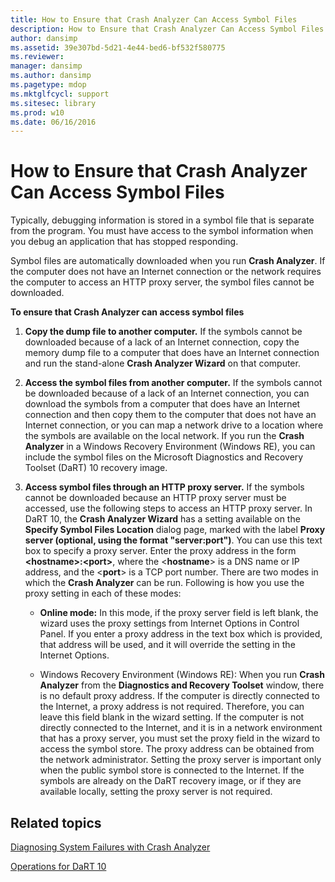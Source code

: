 ```yaml
---
title: How to Ensure that Crash Analyzer Can Access Symbol Files
description: How to Ensure that Crash Analyzer Can Access Symbol Files
author: dansimp
ms.assetid: 39e307bd-5d21-4e44-bed6-bf532f580775
ms.reviewer: 
manager: dansimp
ms.author: dansimp
ms.pagetype: mdop
ms.mktglfcycl: support
ms.sitesec: library
ms.prod: w10
ms.date: 06/16/2016
---
```



# How to Ensure that Crash Analyzer Can Access Symbol Files


Typically, debugging information is stored in a symbol file that is separate from the program. You must have access to the symbol information when you debug an application that has stopped responding.

Symbol files are automatically downloaded when you run **Crash Analyzer**. If the computer does not have an Internet connection or the network requires the computer to access an HTTP proxy server, the symbol files cannot be downloaded.

**To ensure that Crash Analyzer can access symbol files**

1.  **Copy the dump file to another computer.** If the symbols cannot be downloaded because of a lack of an Internet connection, copy the memory dump file to a computer that does have an Internet connection and run the stand-alone **Crash Analyzer Wizard** on that computer.

2.  **Access the symbol files from another computer.** If the symbols cannot be downloaded because of a lack of an Internet connection, you can download the symbols from a computer that does have an Internet connection and then copy them to the computer that does not have an Internet connection, or you can map a network drive to a location where the symbols are available on the local network. If you run the **Crash Analyzer** in a Windows Recovery Environment (Windows RE), you can include the symbol files on the Microsoft Diagnostics and Recovery Toolset (DaRT) 10 recovery image.

3.  **Access symbol files through an HTTP proxy server.** If the symbols cannot be downloaded because an HTTP proxy server must be accessed, use the following steps to access an HTTP proxy server. In DaRT 10, the **Crash Analyzer Wizard** has a setting available on the **Specify Symbol Files Location** dialog page, marked with the label **Proxy server (optional, using the format "server:port")**. You can use this text box to specify a proxy server. Enter the proxy address in the form **&lt;hostname&gt;:&lt;port&gt;**, where the &lt;**hostname**&gt; is a DNS name or IP address, and the &lt;**port**&gt; is a TCP port number. There are two modes in which the **Crash Analyzer** can be run. Following is how you use the proxy setting in each of these modes:

    -   **Online mode:** In this mode, if the proxy server field is left blank, the wizard uses the proxy settings from Internet Options in Control Panel. If you enter a proxy address in the text box which is provided, that address will be used, and it will override the setting in the Internet Options.

    -   Windows Recovery Environment (Windows RE): When you run **Crash Analyzer** from the **Diagnostics and Recovery Toolset** window, there is no default proxy address. If the computer is directly connected to the Internet, a proxy address is not required. Therefore, you can leave this field blank in the wizard setting. If the computer is not directly connected to the Internet, and it is in a network environment that has a proxy server, you must set the proxy field in the wizard to access the symbol store. The proxy address can be obtained from the network administrator. Setting the proxy server is important only when the public symbol store is connected to the Internet. If the symbols are already on the DaRT recovery image, or if they are available locally, setting the proxy server is not required.

## Related topics


[Diagnosing System Failures with Crash Analyzer](diagnosing-system-failures-with-crash-analyzer-dart-10.md)

[Operations for DaRT 10](operations-for-dart-10.md)

 

 





